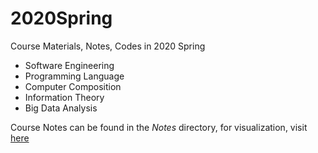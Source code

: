 # 2020Spring
Course Materials, Notes, Codes in 2020 Spring

- Software Engineering
- Programming Language
- Computer Composition
- Information Theory
- Big Data Analysis

Course Notes can be found in the *Notes* directory, for visualization, visit [here](http://www.ltzhou.com/topics/courses/)